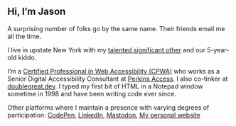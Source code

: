 ## Hi, I&rsquo;m Jason

A surprising number of folks go by the same name. Their friends email me all the time.

I live in upstate New York with my [talented significant other](https://katydecorah.com) and our 5-year-old kiddo.

I’m a [Certified Professional in Web Accessibility (CPWA)](https://www.credly.com/badges/3440d3f6-a554-400a-b43d-69f129c2a8df/) who works as a Senior Digital Accessibility Consultant at [Perkins Access](https://perkinsaccess.org/). I also co-tinker at [doublegreat.dev](https://doublegreat.dev/). I typed my first bit of HTML in a Notepad window sometime in 1998 and have been writing code ever since.

Other platforms where I maintain a presence with varying degrees of participation: <a rel="me" href="https://codepen.io/jsnmrs/">CodePen</a>, <a rel="me" href="https://www.linkedin.com/in/jsnmrs/">LinkedIn</a>, <a rel="me" href="https://indieweb.social/@jasonmorris">Mastodon</a>, <a rel="me" href="https://jasonmorris.com/jsnmrs">My personal website</a>
